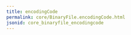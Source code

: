 ```yaml
---
title: encodingCode
permalink: core/BinaryFile.encodingCode.html
jsonid: core_binaryfile_encodingcode
---
```

